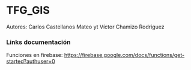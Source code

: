 # TFG_GIS

Autores: Carlos Castellanos Mateo yt Víctor Chamizo Rodriguez


### Links documentación

Funciones en firebase: https://firebase.google.com/docs/functions/get-started?authuser=0
